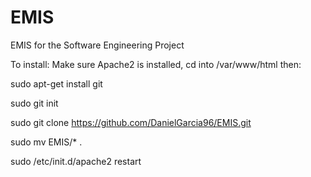# EMIS
EMIS for the Software Engineering Project

To install:
Make sure Apache2 is installed, cd into /var/www/html then:

sudo apt-get install git

sudo git init

sudo git clone https://github.com/DanielGarcia96/EMIS.git

sudo mv EMIS/* .

sudo /etc/init.d/apache2 restart
